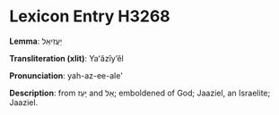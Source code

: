 # Lexicon Entry H3268

**Lemma**: יַעֲזִיאֵל

**Transliteration (xlit)**: Yaʻăzîyʼêl

**Pronunciation**: yah-az-ee-ale'

**Description**:
from יָעַז and אֵל; emboldened of God; Jaaziel, an Israelite; Jaaziel.
